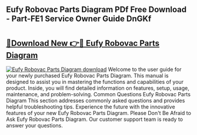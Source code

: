 ## Eufy Robovac Parts Diagram PDf Free Download - Part-FE1 Service Owner Guide DnGKf

# <h2><a href="http://dfqacuu.blite.top/?on=Eufy+Robovac+Parts+Diagram">🔗Download New 👉🔴 Eufy Robovac Parts Diagram</a></h2>

[![Eufy Robovac Parts Diagram download](https://i.imgur.com/lujVjoI.png)](http://dfqacuu.blite.top/?on=Eufy+Robovac+Parts+Diagram)
Welcome to the user guide for your newly purchased Eufy Robovac Parts Diagram. This manual is designed to assist you in mastering the functions and capabilities of your product. Inside, you will find detailed information on features, setup, usage, maintenance, and problem-solving. Common Questions Eufy Robovac Parts Diagram This section addresses commonly asked questions and provides helpful troubleshooting tips. Experience the future with the innovative features of your new Eufy Robovac Parts Diagram. Please Don't Be Afraid to Ask Eufy Robovac Parts Diagram. Our customer support team is ready to answer your questions.
